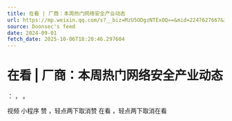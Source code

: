 ```yaml
---
title: 在看 | 厂商：本周热门网络安全产业动态
url: https://mp.weixin.qq.com/s?__biz=MzU5ODgzNTExOQ==&mid=2247627667&idx=3&sn=4250e20f433d37a2d9ce9e048f7d4a78
source: Doonsec's feed
date: 2024-09-01
fetch_date: 2025-10-06T18:20:46.297604
---
```


# 在看 | 厂商：本周热门网络安全产业动态

：
，
。

视频
小程序
赞
，轻点两下取消赞
在看
，轻点两下取消在看